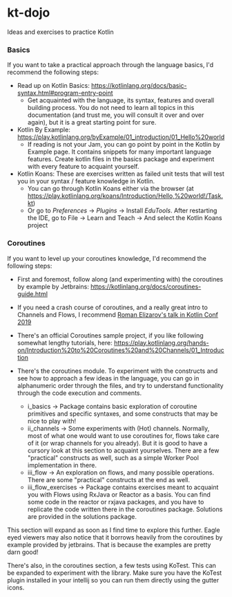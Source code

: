 # kt-dojo

Ideas and exercises to practice Kotlin


### Basics

If you want to take a practical approach through the language basics, I'd recommend the following steps:

- Read up on Kotlin Basics: https://kotlinlang.org/docs/basic-syntax.html#program-entry-point
    - Get acquainted with the language, its syntax, features and overall building process. You do not need to learn all topics in this documentation (and trust me, you will consult it over and over again), but it is a great starting point for sure.
- Kotlin By Example: https://play.kotlinlang.org/byExample/01_introduction/01_Hello%20world
  - If reading is not your Jam, you can go point by point in the Kotlin by Example page. It contains snippets for many important language features. Create kotlin files in the basics package and experiment with every feature to acquaint yourself.
- Kotlin Koans: These are exercises written as failed unit tests that will test you in your syntax / feature knowledge in Kotlin.
  - You can go through Kotlin Koans either via the browser (at https://play.kotlinlang.org/koans/Introduction/Hello,%20world!/Task.kt)
  - Or go to *Preferences* -> *Plugins* -> Install *EduTools*. After restarting the IDE, go to File -> Learn and Teach -> And select the Kotlin Koans project

### Coroutines

If you want to level up your coroutines knowledge, I'd recommend the following steps:

- First and foremost, follow along (and experimenting with) the coroutines by example by Jetbrains: https://kotlinlang.org/docs/coroutines-guide.html

- If you need a crash course of coroutines, and a really great intro to Channels and Flows, I recommend [Roman Elizarov's talk in Kotlin Conf 2019](https://www.youtube.com/watch?v=tYcqn48SMT8)

- There's an official Coroutines sample project, if you like following somewhat lengthy tutorials, here: https://play.kotlinlang.org/hands-on/Introduction%20to%20Coroutines%20and%20Channels/01_Introduction

- There's the coroutines module. To experiment with the constructs and see how to approach a few ideas in the language, you can go in alphanumeric order through the files, and try to understand functionality through the code execution and comments. 
  - i_basics -> Package contains basic exploration of coroutine primitives and specific syntaxes, and some constructs that may be nice to play with!
  - ii_channels -> Some experiments with (Hot) channels. Normally, most of what one would want to use coroutines for, flows take care of it (or wrap channels for you already). But it is good to have a cursory look at this section to acquaint yourselves. There are a few "practical" constructs as well, such as a simple Worker Pool implementation in there.
  - iii_flow -> An exploration on flows, and many possible operations. There are some "practical" constructs at the end as well.
  - iii_flow_exercises -> Package contains exercises meant to acquaint you with Flows using RxJava or Reactor as a basis. You can find some code in the reactor or rxjava packages, and you have to replicate the code written there in the coroutines package. Solutions are provided in the solutions package.

This section will expand as soon as I find time to explore this further. Eagle eyed viewers may also notice that it borrows heavily from the coroutines by example provided by jetbrains. That is because the examples are pretty darn good!

There's also, in the coroutines section, a few tests using KoTest. This can be expanded to experiment with the library. Make sure you have the KoTest plugin installed in your intellij so you can run them directly using the gutter icons.
